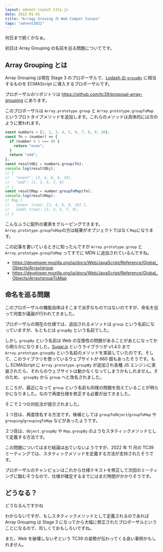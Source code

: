 ```yaml
---
layout: advent-layout.11ty.js
date: 2022-01-01
title: "Arragy Grouing の Web Compat Issues"
tags: "advent2022"
---
```


何日まで続くかなぁ。

初日は Array Grouping の名前を巡る問題についてです。

## Array Grouping とは

Array Grouping は現在 Stage 3 のプロポーザルで、[Lodash の `groupBy`](https://lodash.com/docs/#groupBy) に相当するものを ECMAScript に導入するプロポーザルです。

プロポーザルのリポジトリは https://github.com/tc39/proposal-array-grouping にあります。

このプロポーザルは `Array.prototype.group` と `Array.prototype.groupToMap` というプロトタイプメソッドを追加します。これらのメソッドは具体的には次のように使われます。

```js
const numbers = [1, 2, 3, 4, 5, 6, 7, 8, 9, 10];
const fn = (number) => {
  if (number % 2 === 0) {
    return "even";
  }
  return "odd";
};
const resultObj = numbers.group(fn);
console.log(resultObj);
// {
//   "event": [2, 4, 6, 8, 10],
//   "odd": [1, 3, 5, 7, 9]
// }
const resultMap = number.groupToMap(fn);
console.log(resultMap);
// Map {
//   {even: true}: [2, 4, 6, 8, 10] },
//   {odd: true}: [1, 3, 5, 7, 9],
// }
```

こんなふうに配列の要素をグルーピングできます。`Array.prototype.groupToMap`の方は結果がオブジェクトではなく`Map`になります。

この記事を書いているときに知ったんですが `Array.prototype.group` と `Array.prototype.groupToMap` ってすでに MDN に追加されているんですね。

- https://developer.mozilla.org/ja/docs/Web/JavaScript/Reference/Global_Objects/Array/group
- https://developer.mozilla.org/ja/docs/Web/JavaScript/Reference/Global_Objects/Array/groupToMap

## 命名を巡る問題

このプロポーザルの機能自体はそこまで派手なものではないのですが、命名を巡って何度か議論が行われてきました。

プロポーザルの現在の仕様では、追加されるメソッドは `group` という名前になっていますが、もともとは `groupBy` という名前でした。

しかし `groupBy` という名前は Web の互換性の問題があることがあとになってから明らかになりました。[Sugar.js](https://sugarjs.com/) というライブラリが v1.4.0 まで `Array.prototype.groupBy` という名前のメソッドを実装していたのです。そして、このライブラリを使っているウェブサイトが 660 個もあったそうです。もし ECMAScript に `Array.prototype.groupBy` が追加され各種 JS エンジンに実装されたら、それらのウェブサイトは動かなくなってしまうかもしれません。そのため、 `groupBy` から `group` へと改名されました。

ところが、最近になって `group` という名前も同様の問題を抱えていることが明らかになりました。なので再度仕様を修正する必要が出てきました。

そこで２つの対処法が提示されました。

１つ目は、再度改名する方法です。候補としては `groupToObject`/`groupToMap` や `grouping`/`groupingToMap` などがあったようです。

２つ目は、`Object.groupBy` や `Map.groupBy` のようなスタティックメソッドとして定義する方法です。

この問題についてはまだ結論は出ていないようですが、2022 年 11 月の TC39 ミーティングでは、スタティックメソッドを定義する方法が支持されたそうです。

プロポーザルのチャンピョンはこれから仕様テキストを修正して次回のミーティングに臨むそうなので、仕様が確定するまでにはまだ時間がかかりそうです。

## どうなる？

どうなるんですかね

わからないですが、もしスタティックメソッドとして定義されるのであれば Array Grouping は Stage 3 になってから大幅に修正されたプロポーザルということになるので、珍しくておもしろいですね。

また、Web を破壊しないぞという TC39 の姿勢が伝わってくる良い事例かもしれません。

